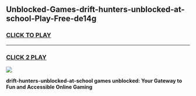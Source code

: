 
## Unblocked-Games-drift-hunters-unblocked-at-school-Play-Free-de14g
<h3>
<a href="https://premium76.site?title=drift-hunters-unblocked-at-school&ref=18A1">CLICK TO PLAY</a></h3>
<hr>

<h3>
<a href="https://premium76.site?title=drift-hunters-unblocked-at-school&ref=18A1">CLICK 2 PLAY</a>
  
</h3>

<a href="https://premium76.site?title=drift-hunters-unblocked-at-school&ref=18A1"><img src="https://clearcache.store/games.png"></a>


**drift-hunters-unblocked-at-school games unblocked: Your Gateway to Fun and Accessible Online Gaming**
